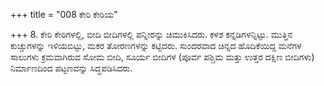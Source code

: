 +++
title = "008 ಕೇರಿ ಕೇರಿಯ"

+++
8. ಕೇರಿ ಕೇರಿಗಳಲ್ಲಿ,  ಬೀದಿ ಬೀದಿಗಳಲ್ಲಿ ಪನ್ನೀರನ್ನು ಚಿಮುಕಿಸಿದರು. ಕಳಶ ಕನ್ನಡಿಗಳನ್ನಿಟ್ಟು. ಮುತ್ತಿನ ಕುಚ್ಚುಗಳನ್ನು ಇಳಿಯಬಿಟ್ಟು, ಮಕರ ತೋರಣಗಳನ್ನು ಕಟ್ಟಿದರು. ಸುಂದರವಾದ ಚಿನ್ನದ ಹೊದಿಕೆಯಿದ್ದ  ಮನೆಗಳ ಸಾಲುಗಳು ಕ್ರಮವಾಗಿರುವ ಸೋಮ ಬೀದಿ, ಸೂರ್ಯ ಬೀದಿಗಳ (ಪೂರ್ವ ಪಶ್ಚಿಮ ಮತ್ತು ಉತ್ತರ ದಕ್ಷಿಣ ಬೀದಿಗಳು) ನಿರ್ಮಾಣದಿಂದ ಪಟ್ಟಣವನ್ನು ಸಿದ್ಧಪಡಿಸಿದರು.